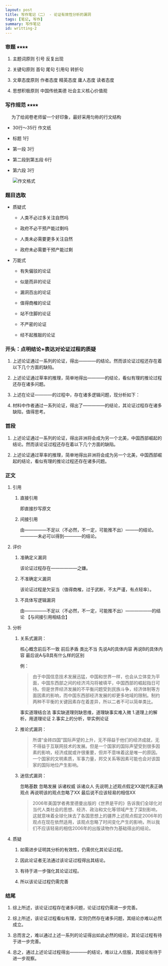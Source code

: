 ```yaml
---
layout: post
title: 写作笔记（二） - 论证有效性分析的漏洞
tags: [笔记, 写作]
summary: 写作笔记
id: writting-2
---
```


### 审题 &#11089;&#11089;&#11089;&#11089;

1. 主题词原则   引号 反复出现

2. 关键句原则   首句 尾句 引用句 转折句

3. 文章态度原则 作者态度 精英态度 庸人态度  读者态度

4. 思想积极原则 中国传统美德 社会主义核心价值观


### 写作规范 &#11089;&#11089;&#11089;&#11089;

  &nbsp;&nbsp;&nbsp;&nbsp;&nbsp;为了给阅卷老师留一个好印象，最好采用匀称的行文结构

  - 30行～35行 作文纸

  - 标题 1行

  - 第一段 3行

  - 第二段到第五段 6行

  - 第六段 3行

    ![作文格式]({{site.baseurl}}/images/writting-format.png)

### 题目选取

- 质疑式
  - 人类不必过多关注自然吗

  - 政府不必干预产能过剩吗

  - 人类未必需要更多关注自然

  - 政府未必需要干预产能过剩

- 万能式

  - 有失偏驳的论证

  - 似是而非的论证

  - 漏洞百出的论证

  - 值得商榷的论证

  - 站不住脚的论证

  - 不严密的论证

  - 经不起推敲的论证



###  开头：点明结论+表达对论证过程的质疑

1. 上述论证通过一系列的论证，得出————的结论。然而该论证过程还存在着以下几个方面的缺陷。

2. 上述论证通过草率的推理，简单地得出————的结论，看似有理的推论过程还存在诸多问题。

3. 上述在论证————的过程中，存在诸多逻辑问题，现分析如下：

4. 材料中作者通过一系列论证，得出了—————的结论，其论证过程存在诸多缺陷，值得思考。


### 首段

1. 上述论证通过一系列的论证，得出非洲将会成为另一个北美，中国西部崛起的结论。然而该论证过程还存在着以下几个方面的缺陷。

2. 上述论证通过草率的推理，简单地得出非洲将会成为另一个北美，中国西部崛起的结论，看似有理的推论过程还存在诸多问题。


### 正文

1. 引用

    1. 直接引用

          即直接抄写原文

    1. 间接引用

          由—————不足以（不必然，不一定，可能推不出）———的结论。
          ————未必可以得到————的结论。

2. 评价

    1. 准确定义漏洞

        该论证过程存在——————之嫌。

    2. 不准确定义漏洞

        该论证过程是欠妥当（值得商榷，过于武断，不太严谨，有点轻率）。

    3. 不具体写逻辑漏洞

        由—————不足以（不必然，不一定，可能推不出）——————的结论  【与间接引用相结合】

3. 分析

    1. 关系式漏洞：

        核心概念前后不一致  前后矛盾  类比不当
        先说A的具体内容
        再说B的具体内容
        最后说A与B具有什么样的区别

        例：
        > 由于中国信息技术发展迅猛，中国和世界一样，也会从立体变为平面，中国东西部之间的经济鸿沟将被填平，中国西部的崛起指日可待。但是世界经济发展的不平衡问题受到民族斗争，经济体制等方面因素的影响，而中国东西部经济发展的却更多地域的限制。制约两种不平衡的关键因素存在着差异，所以二者不可以简单类比。


        事实道理结合法
        事实缺道理则缺思维，道理缺事实难入微
        1.道理上的解析，用道理论证
        2.事实上的分析，举实例论证

    2. 推论式漏洞：

        > 所谓“金砖四国”国际声望的上升，无不得益于他们的经济成就，无不得益于互联网技术的发展。但是一个国家的国际声望受到很多因素的影响，经济成就或许很重要，但并不意味着这是唯一的原因。一个国家的文明素质，军事力量，邦交关系等因素可能也会对该国家的国际地位产生影响。

    3. 迷信式漏洞：

        忽略基数 忽略发展 诉诸权威 诉诸众人
        先说明上述观点假定XX就代表正确观点
        再说明该的观点忽略了XX
        最后说不应该轻易的相信XX

        > 2006年美国学者弗里德曼出版的《世界是平的》告诉我们全球化对当代人类社会的思想、经济、政治和文化等领域产生了深刻影响，这就意味着全球化抹去了各国思想上的疆界上述观点假定2006年的观点在现在依然适用，该观点忽略了时间变化产生的影响，所以我们不应该轻易的相信2006年的出版读物作为基础得出的结论。

4. 质疑

    1. 如需进步证明其分析的有效性，仍需优化其论证过程。

    2. 因此论证者无法通过该论证过程得出其结论。

    3. 有待于进一步强化其论证过程。

    4. 所以该论证过程仍需完善

### 结尾

  1. 综上所述，该论证过程存在诸多问题，论证过程仍需进一步完善。

  2. 综上所述，该论证过程看似有理，实则仍然存在诸多问题，其结论亦难以必然成立。

  3. 总而言之，难以通过上述一系列的论证得出如此必然的结论，其论证过程有待于进一步完善。

  4. 总之，通过上述论证过程得出————的结论，难以让人信服，其结论有待于进一步观察。

